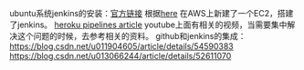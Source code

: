 ubuntu系统jenkins的安装：[官方链接](https://wiki.jenkins.io/display/JENKINS/Installing+Jenkins+on+Ubuntu)
根据[here](https://www.linuxidc.com/Linux/2016-12/138290.htm) 在AWS上新建了一个EC2，搭建了jenkins。
[heroku pipelines article](https://devcenter.heroku.com/articles/pipelines)
youtube上面有相关的视频，当需要集中解决这个问题的时候，去参考相关的资料。
github和jenkins的集成：https://blog.csdn.net/u011904605/article/details/54590383 
https://blog.csdn.net/u013066244/article/details/52611070
